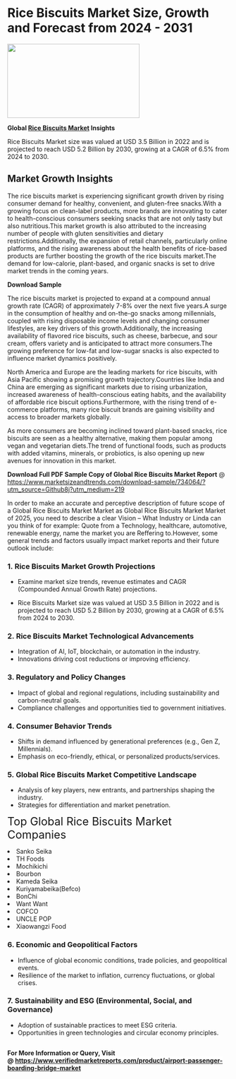 <H1>Rice Biscuits Market Size, Growth and Forecast from 2024 - 2031</H1><img class="aligncenter size-medium wp-image-584254" src="https://thirdeyenews.in/wp-content/uploads/2024/09/Global-Market-Research-300x168.jpeg" alt="" width="300" height="168" /><p><strong>Global&nbsp;<a href="https://www.marketsizeandtrends.com/download-sample/734064/?utm_source=Github8j?utm_medium=219">Rice Biscuits Market</a> Insights</strong></p><p>Rice Biscuits Market size was valued at USD 3.5 Billion in 2022 and is projected to reach USD 5.2 Billion by 2030, growing at a CAGR of 6.5% from 2024 to 2030.</p><p><h2>Market Growth Insights</h2> <p>The rice biscuits market is experiencing significant growth driven by rising consumer demand for healthy, convenient, and gluten-free snacks.With a growing focus on clean-label products, more brands are innovating to cater to health-conscious consumers seeking snacks that are not only tasty but also nutritious.This market growth is also attributed to the increasing number of people with gluten sensitivities and dietary restrictions.Additionally, the expansion of retail channels, particularly online platforms, and the rising awareness about the health benefits of rice-based products are further boosting the growth of the rice biscuits market.The demand for low-calorie, plant-based, and organic snacks is set to drive market trends in the coming years.</p> <p><strong>Download Sample</strong></p> <p>The rice biscuits market is projected to expand at a compound annual growth rate (CAGR) of approximately 7-8% over the next five years.A surge in the consumption of healthy and on-the-go snacks among millennials, coupled with rising disposable income levels and changing consumer lifestyles, are key drivers of this growth.Additionally, the increasing availability of flavored rice biscuits, such as cheese, barbecue, and sour cream, offers variety and is anticipated to attract more consumers.The growing preference for low-fat and low-sugar snacks is also expected to influence market dynamics positively.</p> <p>North America and Europe are the leading markets for rice biscuits, with Asia Pacific showing a promising growth trajectory.Countries like India and China are emerging as significant markets due to rising urbanization, increased awareness of health-conscious eating habits, and the availability of affordable rice biscuit options.Furthermore, with the rising trend of e-commerce platforms, many rice biscuit brands are gaining visibility and access to broader markets globally.</p> <p>As more consumers are becoming inclined toward plant-based snacks, rice biscuits are seen as a healthy alternative, making them popular among vegan and vegetarian diets.The trend of functional foods, such as products with added vitamins, minerals, or probiotics, is also opening up new avenues for innovation in this market.</p> <p><span class=""><strong>Download Full PDF Sample Copy of Global Rice Biscuits Market Report</strong> @ <a href="https://www.marketsizeandtrends.com/download-sample/734064/?utm_source=Github8j?utm_medium=219" target="_blank">https://www.marketsizeandtrends.com/download-sample/734064/?utm_source=Github8j?utm_medium=219</a></span></p><p>In order to make an accurate and perceptive description of future scope of a Global&nbsp;Rice Biscuits Market Market as Global&nbsp;Rice Biscuits Market Market of 2025, you need to describe a clear Vision &ndash; What Industry or Linda can you think of for example: Quote from a Technology, healthcare, automotive, renewable energy, name the market you are Reffering to.However, some general trends and factors usually impact market reports and their future outlook include:</p><h3>1.&nbsp;<strong>Rice Biscuits Market Growth Projections</strong></h3><ul><li>Examine market size trends, revenue estimates and CAGR (Compounded Annual Growth Rate) projections.</li><li><p>Rice Biscuits Market size was valued at USD 3.5 Billion in 2022 and is projected to reach USD 5.2 Billion by 2030, growing at a CAGR of 6.5% from 2024 to 2030.</p></li></ul><h3>2.&nbsp;<strong>Rice Biscuits Market Technological Advancements</strong></h3><ul><li>Integration of AI, IoT, blockchain, or automation in the industry.</li><li>Innovations driving cost reductions or improving efficiency.</li></ul><h3>3.&nbsp;<strong>Regulatory and Policy Changes</strong></h3><ul><li>Impact of global and regional regulations, including sustainability and carbon-neutral goals.</li><li>Compliance challenges and opportunities tied to government initiatives.</li></ul><h3>4.&nbsp;<strong>Consumer Behavior Trends</strong></h3><ul><li>Shifts in demand influenced by generational preferences (e.g., Gen Z, Millennials).</li><li>Emphasis on eco-friendly, ethical, or personalized products/services.</li></ul><h3>5.&nbsp;<strong>Global Rice Biscuits Market Competitive Landscape</strong></h3><ul><li>Analysis of key players, new entrants, and partnerships shaping the industry.</li><li>Strategies for differentiation and market penetration.</li></ul><p data-pm-slice="1 1 []"><span style="color: inherit; font-family: inherit; font-size: 25px;">Top Global Rice Biscuits Market Companies</span></p><div class="" data-test-id=""><p><li>Sanko Seika</li><li> TH Foods</li><li> Mochikichi</li><li> Bourbon</li><li> Kameda Seika</li><li> Kuriyamabeika(Befco)</li><li> BonChi</li><li> Want Want</li><li> COFCO</li><li> UNCLE POP</li><li> Xiaowangzi Food</li></p></div><h3>6.&nbsp;<strong>Economic and Geopolitical Factors</strong></h3><ul><li>Influence of global economic conditions, trade policies, and geopolitical events.</li><li>Resilience of the market to inflation, currency fluctuations, or global crises.</li></ul><h3>7.&nbsp;<strong>Sustainability and ESG (Environmental, Social, and Governance)</strong></h3><ul><li>Adoption of sustainable practices to meet ESG criteria.</li><li>Opportunities in green technologies and circular economy principles.</li></ul><h2><strong style="font-size: 14px;">For More Information or Query, Visit @&nbsp;</strong><a style="background-color: #ffffff; font-size: 14px;" href="https://www.marketsizeandtrends.com/report/rice-biscuits-market/" target="_blank">https://www.verifiedmarketreports.com/product/airport-passenger-boarding-bridge-market</a></h2>